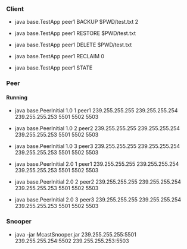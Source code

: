 ### Client

* java base.TestApp peer1 BACKUP $PWD/test.txt 2

* java base.TestApp peer1 RESTORE $PWD/test.txt

* java base.TestApp peer1 DELETE $PWD/test.txt

* java base.TestApp peer1 RECLAIM 0

* java base.TestApp peer1 STATE

### Peer
#### Running
* java base.PeerInitial 1.0 1 peer1 239.255.255.255 239.255.255.254 239.255.255.253 5501 5502 5503

* java base.PeerInitial 1.0 2 peer2 239.255.255.255 239.255.255.254 239.255.255.253 5501 5502 5503

* java base.PeerInitial 1.0 3 peer3 239.255.255.255 239.255.255.254 239.255.255.253 5501 5502 5503

* java base.PeerInitial 2.0 1 peer1 239.255.255.255 239.255.255.254 239.255.255.253 5501 5502 5503

* java base.PeerInitial 2.0 2 peer2 239.255.255.255 239.255.255.254 239.255.255.253 5501 5502 5503

* java base.PeerInitial 2.0 3 peer3 239.255.255.255 239.255.255.254 239.255.255.253 5501 5502 5503

### Snooper

* java -jar McastSnooper.jar  239.255.255.255:5501 239.255.255.254:5502 239.255.255.253:5503
